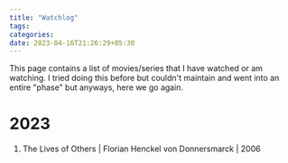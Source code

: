 ```yaml
---
title: "Watchlog"
tags:
categories: 
date: 2023-04-16T21:26:29+05:30
---
```


This page contains a list of movies/series that I have watched or am watching. I tried doing this before but couldn't maintain and went into an entire "phase" but anyways, here we go again.  


# 2023   

1. The Lives of Others |  Florian Henckel von Donnersmarck | 2006

